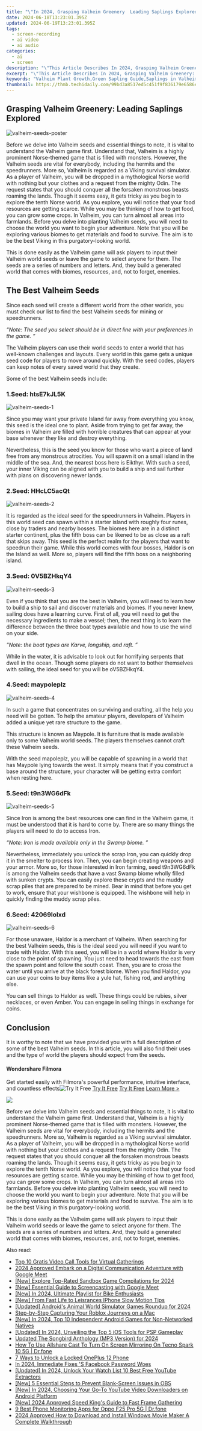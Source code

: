 ```yaml
---
title: "\"In 2024, Grasping Valheim Greenery  Leading Saplings Explored\""
date: 2024-06-18T13:23:01.395Z
updated: 2024-06-19T13:23:01.395Z
tags: 
  - screen-recording
  - ai video
  - ai audio
categories: 
  - ai
  - screen
description: "\"This Article Describes In 2024, Grasping Valheim Greenery: Leading Saplings Explored\""
excerpt: "\"This Article Describes In 2024, Grasping Valheim Greenery: Leading Saplings Explored\""
keywords: "Valheim Plant Growth,Green Sapling Guide,Saplings in Valheim,Valheim Gardening,Grasping Forestry,Exploring Trees Valheim,Valheim Flora Leadership"
thumbnail: https://thmb.techidaily.com/99bd3a8517ed5c451f9f836179e6586efe05dbc59db5ea292ed9c7e8afff15a8.jpg
---
```


## Grasping Valheim Greenery: Leading Saplings Explored

![valheim-seeds-poster](https://images.wondershare.com/filmora/article-images/valheim-seeds-poster.jpg)

Before we delve into Valheim seeds and essential things to note, it is vital to understand the Valheim game first. Understand that, Valheim is a highly prominent Norse-themed game that is filled with monsters. However, the Valheim seeds are vital for everybody, including the hermits and the speedrunners. More so, Valheim is regarded as a Viking survival simulator. As a player of Valheim, you will be dropped in a mythological Norse world with nothing but your clothes and a request from the mighty Odin. The request states that you should conquer all the forsaken monstrous beasts roaming the lands. Though it seems easy, it gets tricky as you begin to explore the tenth Norse world. As you explore, you will notice that your food resources are getting scarce. While you may be thinking of how to get food, you can grow some crops. In Valheim, you can turn almost all areas into farmlands. Before you delve into planting Valheim seeds, you will need to choose the world you want to begin your adventure. Note that you will be exploring various biomes to get materials and food to survive. The aim is to be the best Viking in this purgatory-looking world.

This is done easily as the Valheim game will ask players to input their Valheim world seeds or leave the game to select anyone for them. The seeds are a series of numbers and letters. And, they build a generated world that comes with biomes, resources, and, not to forget, enemies.

## **The Best Valheim Seeds**

Since each seed will create a different world from the other worlds, you must check our list to find the best Valheim seeds for mining or speedrunners.

 _“Note: The seed you select should be in direct line with your preferences in the game. ”_

The Valheim players can use their world seeds to enter a world that has well-known challenges and layouts. Every world in this game gets a unique seed code for players to move around quickly. With the seed codes, players can keep notes of every saved world that they create.

Some of the best Valheim seeds include:

### 1.Seed: htsE7kJL5K

![valheim-seeds-1](https://images.wondershare.com/filmora/article-images/valheim-seeds-1.jpg)

Since you may want your private Island far away from everything you know, this seed is the ideal one to plant. Aside from trying to get far away, the biomes in Valheim are filled with horrible creatures that can appear at your base whenever they like and destroy everything.

Nevertheless, this is the seed you know for those who want a piece of land free from any monstrous atrocities. You will spawn it on a small island in the middle of the sea. And, the nearest boss here is Eikthyr. With such a seed, your inner Viking can be aligned with you to build a ship and sail further with plans on discovering newer lands.

### 2.Seed: HHcLC5acQt

![valheim-seeds-2](https://images.wondershare.com/filmora/article-images/valheim-seeds-2.jpg)

It is regarded as the ideal seed for the speedrunners in Valheim. Players in this world seed can spawn within a starter island with roughly four runes, close by traders and nearby bosses. The biomes here are in a distinct starter continent, plus the fifth boss can be likened to be as close as a raft that skips away. This seed is the perfect realm for the players that want to speedrun their game. While this world comes with four bosses, Haldor is on the Island as well. More so, players will find the fifth boss on a neighboring island.

### 3.Seed: 0V5BZHkqY4

![valheim-seeds-3](https://images.wondershare.com/filmora/article-images/valheim-seeds-3.jpg)

Even if you think that you are the best in Valheim, you will need to learn how to build a ship to sail and discover materials and biomes. If you never knew, sailing does have a learning curve. First of all, you will need to get the necessary ingredients to make a vessel; then, the next thing is to learn the difference between the three boat types available and how to use the wind on your side.

 _“Note: the boat types are Karve, longship, and raft. ”_

While in the water, it is advisable to look out for horrifying serpents that dwell in the ocean. Though some players do not want to bother themselves with sailing, the ideal seed for you will be oV5BZHkqY4\.

### 4.Seed: maypoleplz

![valheim-seeds-4](https://images.wondershare.com/filmora/article-images/valheim-seeds-4.jpg)

In such a game that concentrates on surviving and crafting, all the help you need will be gotten. To help the amateur players, developers of Valheim added a unique yet rare structure to the game.

This structure is known as Maypole. It is furniture that is made available only to some Valheim world seeds. The players themselves cannot craft these Valheim seeds.

With the seed mapoleplz, you will be capable of spawning in a world that has Maypole lying towards the west. It simply means that if you construct a base around the structure, your character will be getting extra comfort when resting here.

### 5.Seed: t9n3WG6dFk

![valheim-seeds-5](https://images.wondershare.com/filmora/article-images/valheim-seeds-5.png)

Since Iron is among the best resources one can find in the Valheim game, it must be understood that it is hard to come by. There are so many things the players will need to do to access Iron.

 _“Note: Iron is made available only in the Swamp biome. ”_

Nevertheless, immediately you unlock the scrap Iron, you can quickly drop it in the smelter to process Iron. Then, you can begin creating weapons and your armor. More so, for those interested in Iron farming, seed t9n3WG6dFk is among the Valheim seeds that have a vast Swamp biome wholly filled with sunken crypts. You can easily explore these crypts and the muddy scrap piles that are prepared to be mined. Bear in mind that before you get to work, ensure that your wishbone is equipped. The wishbone will help in quickly finding the muddy scrap piles.

### 6.Seed: 42069lolxd

![valheim-seeds-6](https://images.wondershare.com/filmora/article-images/valheim-seeds-6.png)

For those unaware, Haldor is a merchant of Valheim. When searching for the best Valheim seeds, this is the ideal seed you will need if you want to trade with Haldor. With this seed, you will be in a world where Haldor is very close to the point of spawning. You just need to head towards the east from the spawn point and follow the south coast. Then, you are to cross the water until you arrive at the black forest biome. When you find Haldor, you can use your coins to buy items like a yule hat, fishing rod, and anything else.

You can sell things to Haldor as well. These things could be rubies, silver necklaces, or even Amber. You can engage in selling things in exchange for coins.

## **Conclusion**

It is worthy to note that we have provided you with a full description of some of the best Valheim seeds. In this article, you will also find their uses and the type of world the players should expect from the seeds.

#### Wondershare Filmora

Get started easily with Filmora's powerful performance, intuitive interface, and countless effects![Try It Free](https://tools.techidaily.com/wondershare/filmora/download/) [Try It Free](https://tools.techidaily.com/wondershare/filmora/download/) [Try It Free](https://tools.techidaily.com/wondershare/filmora/download/) [Learn More >](https://tools.techidaily.com/wondershare/filmora/download/)

![](https://neveragain.allstatics.com/2019/assets/image/box/filmora-9.png)

Before we delve into Valheim seeds and essential things to note, it is vital to understand the Valheim game first. Understand that, Valheim is a highly prominent Norse-themed game that is filled with monsters. However, the Valheim seeds are vital for everybody, including the hermits and the speedrunners. More so, Valheim is regarded as a Viking survival simulator. As a player of Valheim, you will be dropped in a mythological Norse world with nothing but your clothes and a request from the mighty Odin. The request states that you should conquer all the forsaken monstrous beasts roaming the lands. Though it seems easy, it gets tricky as you begin to explore the tenth Norse world. As you explore, you will notice that your food resources are getting scarce. While you may be thinking of how to get food, you can grow some crops. In Valheim, you can turn almost all areas into farmlands. Before you delve into planting Valheim seeds, you will need to choose the world you want to begin your adventure. Note that you will be exploring various biomes to get materials and food to survive. The aim is to be the best Viking in this purgatory-looking world.

This is done easily as the Valheim game will ask players to input their Valheim world seeds or leave the game to select anyone for them. The seeds are a series of numbers and letters. And, they build a generated world that comes with biomes, resources, and, not to forget, enemies.

<span class="atpl-alsoreadstyle">Also read:</span>
<div><ul>
<li><a href="https://screen-activity-recording.techidaily.com/top-10-gratis-video-call-tools-for-virtual-gatherings/"><u>Top 10 Gratis Video Call Tools for Virtual Gatherings</u></a></li>
<li><a href="https://screen-activity-recording.techidaily.com/2024-approved-embark-on-a-digital-communication-adventure-with-google-meet/"><u>2024 Approved  Embark on a Digital Communication Adventure with Google Meet</u></a></li>
<li><a href="https://screen-activity-recording.techidaily.com/new-explore-top-rated-sandbox-game-compilations-for-2024/"><u>[New] Explore  Top-Rated Sandbox Game Compilations for 2024</u></a></li>
<li><a href="https://screen-activity-recording.techidaily.com/new-essential-guide-to-screencasting-with-google-meet/"><u>[New] Essential Guide to Screencasting with Google Meet</u></a></li>
<li><a href="https://screen-activity-recording.techidaily.com/new-in-2024-ultimate-playlist-for-bike-enthusiasts/"><u>[New] In 2024, Ultimate Playlist for Bike Enthusiasts</u></a></li>
<li><a href="https://screen-activity-recording.techidaily.com/new-from-fast-life-to-leisrances-iphone-slow-motion-tips/"><u>[New] From Fast Life to Leisrances  IPhone Slow Motion Tips</u></a></li>
<li><a href="https://screen-activity-recording.techidaily.com/updated-androids-animal-world-simulator-games-roundup-for-2024/"><u>[Updated] Android's Animal World Simulator Games Roundup for 2024</u></a></li>
<li><a href="https://screen-activity-recording.techidaily.com/step-by-step-capturing-your-roblox-journeys-on-a-mac/"><u>Step-by-Step  Capturing Your Roblox Journeys on a Mac</u></a></li>
<li><a href="https://screen-activity-recording.techidaily.com/new-in-2024-top-10-independent-android-games-for-non-networked-natives/"><u>[New] In 2024, Top 10 Independent Android Games for Non-Networked Natives</u></a></li>
<li><a href="https://screen-activity-recording.techidaily.com/updated-in-2024-unveiling-the-top-5-ios-tools-for-psp-gameplay/"><u>[Updated] In 2024, Unveiling the Top 5 iOS Tools for PSP Gameplay</u></a></li>
<li><a href="https://voice-adjusting.techidaily.com/updated-the-songbird-anthology-mp3-version-for-2024/"><u>Updated The Songbird Anthology (MP3 Version) for 2024</u></a></li>
<li><a href="https://screen-mirror.techidaily.com/how-to-use-allshare-cast-to-turn-on-screen-mirroring-on-tecno-spark-10-5g-drfone-by-drfone-android/"><u>How To Use Allshare Cast To Turn On Screen Mirroring On Tecno Spark 10 5G | Dr.fone</u></a></li>
<li><a href="https://easy-unlock-android.techidaily.com/7-ways-to-unlock-a-locked-oneplus-12-phone-by-drfone-android/"><u>7 Ways to Unlock a Locked OnePlus 12 Phone</u></a></li>
<li><a href="https://facebook-video-content.techidaily.com/in-2024-immediate-fixes-s-facebook-password-woes/"><u>In 2024, Immediate Fixes 'S Facebook Password Woes</u></a></li>
<li><a href="https://youtube-data.techidaily.com/ed-in-2024-unlock-your-watch-list-10-best-free-youtube-extractors/"><u>[Updated] In 2024, Unlock Your Watch List  10 Best Free YouTube Extractors</u></a></li>
<li><a href="https://screen-video-capture.techidaily.com/new-5-essential-steps-to-prevent-blank-screen-issues-in-obs/"><u>[New] 5 Essential Steps to Prevent Blank-Screen Issues in OBS</u></a></li>
<li><a href="https://facebook-record-videos.techidaily.com/new-in-2024-choosing-your-go-to-youtube-video-downloaders-on-android-platform/"><u>[New] In 2024, Choosing Your Go-To YouTube Video Downloaders on Android Platform</u></a></li>
<li><a href="https://remote-screen-capture.techidaily.com/new-2024-approved-speed-kings-guide-to-fast-frame-gathering/"><u>[New] 2024 Approved  Speed King's Guide to Fast Frame Gathering</u></a></li>
<li><a href="https://android-location-track.techidaily.com/9-best-phone-monitoring-apps-for-oppo-f25-pro-5g-drfone-by-drfone-virtual-android/"><u>9 Best Phone Monitoring Apps for Oppo F25 Pro 5G | Dr.fone</u></a></li>
<li><a href="https://ai-driven-video-production.techidaily.com/2024-approved-how-to-download-and-install-windows-movie-maker-a-complete-walkthrough/"><u>2024 Approved How to Download and Install Windows Movie Maker A Complete Walkthrough</u></a></li>
</ul></div>

<ins class="adsbygoogle"
      style="display:block"
      data-ad-client="ca-pub-7571918770474297"
      data-ad-slot="8358498916"
      data-ad-format="auto"
      data-full-width-responsive="true"></ins>